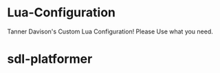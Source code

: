 # Lua-Configuration
Tanner Davison's Custom Lua Configuration!
Please Use what you need.
# sdl-platformer
